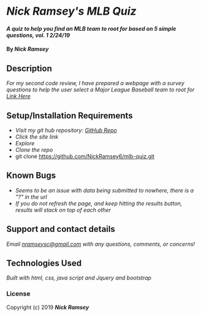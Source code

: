 # _Nick Ramsey's MLB Quiz_

#### _A quiz to help you find an MLB team to root for based on 5 simple questions, vol. 1 2/24/19_

#### By _**Nick Ramsey**_

## Description

_For my second code review, I have prepared a webpage with a survey questions to help the user select a Major League Baseball team to root for <a href="https://nickramsey6.github.io/mlb-quiz/">Link Here</a>_

## Setup/Installation Requirements

* _Visit my git hub repository: <a href="https://github.com/NickRamsey6/mlb-quiz">GitHub Repo</a>_
* _Click the site link_
* _Explore_
* _Clone the repo_
* git clone https://github.com/NickRamsey6/mlb-quiz.git


## Known Bugs

* _Seems to be an issue with data being submitted to nowhere, there is a "?" in the url_
* _If you do not refresh the page, and keep hitting the results button, results will stack on top of each other_


## Support and contact details

_Email nramseysc@gmail.com with any questions, comments, or concerns!_

## Technologies Used

_Built with html, css, java script and Jquery and bootstrap_

### License

Copyright (c) 2019 **_Nick Ramsey_**
